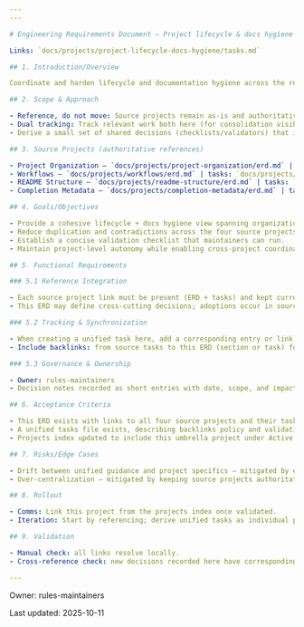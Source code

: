 ```yaml
---
---

# Engineering Requirements Document — Project lifecycle & docs hygiene (Umbrella)

Links: `docs/projects/project-lifecycle-docs-hygiene/tasks.md`

## 1. Introduction/Overview

Coordinate and harden lifecycle and documentation hygiene across the repository by referencing existing projects without moving files. This umbrella project provides a single place to align goals, reduce duplication, and track cross-cutting decisions while each source project remains authoritative for its own scope.

## 2. Scope & Approach

- Reference, do not move: Source projects remain as-is and authoritative.
- Dual tracking: Track relevant work both here (for consolidation visibility) and within each source project (for local ownership).
- Derive a small set of shared decisions (checklists/validators) that individual projects can adopt.

## 3. Source Projects (authoritative references)

- Project Organization — `docs/projects/project-organization/erd.md` | tasks: `docs/projects/project-organization/tasks.md`
- Workflows — `docs/projects/workflows/erd.md` | tasks: `docs/projects/workflows/tasks.md`
- README Structure — `docs/projects/readme-structure/erd.md` | tasks: `docs/projects/readme-structure/tasks.md`
- Completion Metadata — `docs/projects/completion-metadata/erd.md` | tasks: `docs/projects/completion-metadata/tasks.md`

## 4. Goals/Objectives

- Provide a cohesive lifecycle + docs hygiene view spanning organization, workflows, README standards, and completion metadata.
- Reduce duplication and contradictions across the four source projects.
- Establish a concise validation checklist that maintainers can run.
- Maintain project-level autonomy while enabling cross-project coordination.

## 5. Functional Requirements

### 5.1 Reference Integration

- Each source project link must be present (ERD + tasks) and kept current.
- This ERD may define cross-cutting decisions; adoptions occur in source projects with explicit links back here.

### 5.2 Tracking & Synchronization

- When creating a unified task here, add a corresponding entry or link in the relevant source project tasks.
- Include backlinks: from source tasks to this ERD (section or task) for traceability.

### 5.3 Governance & Ownership

- Owner: rules-maintainers
- Decision notes recorded as short entries with date, scope, and impacted projects.

## 6. Acceptance Criteria

- This ERD exists with links to all four source projects and their tasks.
- A unified tasks file exists, describing backlinks policy and validation checklist.
- Projects index updated to include this umbrella project under Active.

## 7. Risks/Edge Cases

- Drift between unified guidance and project specifics — mitigated by explicit backlinks and minimal shared decisions.
- Over-centralization — mitigated by keeping source projects authoritative and adopting changes opt-in.

## 8. Rollout

- Comms: Link this project from the projects index once validated.
- Iteration: Start by referencing; derive unified tasks as individual projects progress.

## 9. Validation

- Manual check: all links resolve locally.
- Cross-reference check: new decisions recorded here have corresponding adoption notes in source projects.

---
```


Owner: rules-maintainers

Last updated: 2025-10-11
